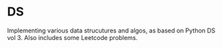 # DS

Implementing various data strucutures and algos, as based on Python DS vol 3. Also includes some Leetcode problems.
